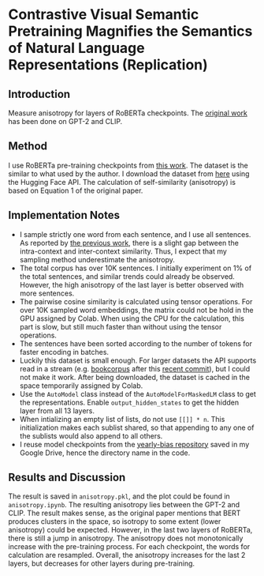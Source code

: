 # Contrastive Visual Semantic Pretraining Magnifies the Semantics of Natural Language Representations (Replication)

## Introduction
Measure anisotropy for layers of RoBERTa checkpoints. The [original work](https://aclanthology.org/2022.acl-long.217/) has been done on GPT-2 and CLIP.

## Method

I use RoBERTa pre-training checkpoints from [this work](https://aclanthology.org/2021.findings-emnlp.71/). The dataset is the similar to what used by the author. I download the dataset from [here](https://huggingface.co/datasets/stsb_multi_mt) using the Hugging Face API. The calculation of self-similarity (anisotropy) is based on Equation 1 of the original paper.

## Implementation Notes

- I sample strictly one word from each sentence, and I use all sentences. As reported by [the previous work](https://aclanthology.org/2022.acl-long.193/), there is a slight gap between the intra-context and inter-context similarity. Thus, I expect that my sampling method underestimate the anisotropy.
- The total corpus has over 10K sentences. I initially experiment on 1% of the total sentences, and similar trends could already be observed. However, the high anisotropy of the last layer is better observed with more sentences. 
- The pairwise cosine similarity is calculated using tensor operations. For over 10K sampled word embeddings, the matrix could not be hold in the GPU assigned by Colab. When using the CPU for the calculation, this part is slow, but still much faster than without using the tensor operations.
- The sentences have been sorted according to the number of tokens for faster encoding in batches.
- Luckily this dataset is small enough. For larger datasets the API supports read in a stream (e.g. [bookcorpus](https://huggingface.co/datasets/bookcorpus) after this [recent commit](https://github.com/huggingface/datasets/commit/bd8fd273000a02bae960a32a92d543ba3eab1bed)), but I could not make it work. After being downloaded, the dataset is cached in the space temporarily assigned by Colab.
- Use the `AutoModel` class instead of the `AutoModelForMaskedLM` class to get the representations. Enable `output_hidden_states` to get the hidden layer from all 13 layers.
- When intializing an empty list of lists, do not use `[[]] * n`. This initialization makes each sublist shared, so that appending to any one of the sublists would also append to all others. 
- I reuse model checkpoints from the [yearly-bias repository](https://github.com/kt2k01/yearly-bias) saved in my Google Drive, hence the directory name in the code.

## Results and Discussion

The result is saved in `anisotropy.pkl`, and the plot could be found in `anisotropy.ipynb`. The resulting anisotropy lies between the GPT-2 and CLIP. The result makes sense, as the original paper mentions that BERT produces clusters in the space, so isotropy to some extent (lower anisotropy) could be expected. However, in the last two layers of RoBERTa, there is still a jump in anisotropy. The anisotropy does not monotonically increase with the pre-training process. For each checkpoint, the words for calculation are resampled. Overall, the anisotropy increases for the last 2 layers, but decreases for other layers during pre-training.